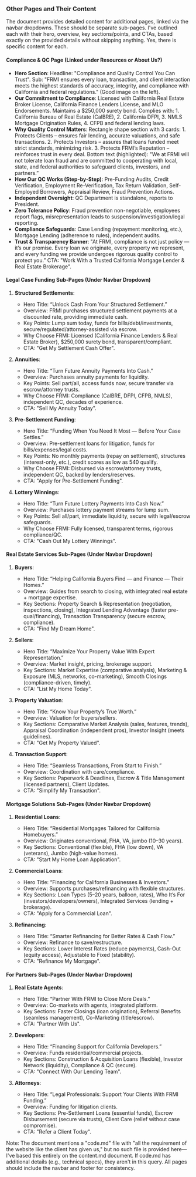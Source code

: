 
### Other Pages and Their Content

The document provides detailed content for additional pages, linked via the navbar dropdowns. These should be separate sub-pages. I've outlined each with their hero, overview, key sections/points, and CTAs, based exactly on the provided details without skipping anything. Yes, there is specific content for each.

#### Compliance & QC Page (Linked under Resources or About Us?)
- **Hero Section**: Headline: "Compliance and Quality Control You Can Trust". Sub: "FRMI ensures every loan, transaction, and client interaction meets the highest standards of accuracy, integrity, and compliance with California and federal regulations." (Good image on the left).
- **Our Commitment to Compliance**: Licensed with California Real Estate Broker License, California Finance Lenders License, and MLO Endorsements. Maintains a $250,000 surety bond. Complies with: 1. California Bureau of Real Estate (CalBRE), 2. California DFPI, 3. NMLS Mortgage Origination Rules, 4. CFPB and federal lending laws.
- **Why Quality Control Matters**: Rectangle shape section with 3 cards: 1. Protects Clients – ensures fair lending, accurate valuations, and safe transactions. 2. Protects Investors – assures that loans funded meet strict standards, minimizing risk. 3. Protects FRMI’s Reputation – reinforces trust in every deal. Bottom text (highlighted): "We at FRMI will not tolerate loan fraud and are committed to cooperating with local, state, and federal authorities to safeguard clients, investors, and partners.”
- **How Our QC Works (Step-by-Step)**: Pre-Funding Audits, Credit Verification, Employment Re-Verification, Tax Return Validation, Self-Employed Borrowers, Appraisal Review, Fraud Prevention Actions.
- **Independent Oversight**: QC Department is standalone, reports to President.
- **Zero Tolerance Policy**: Fraud prevention non-negotiable, employees report flags, misrepresentation leads to suspension/investigation/legal reporting.
- **Compliance Safeguards**: Case Lending (repayment monitoring, etc.), Mortgage Lending (adherence to rules), independent audits.
- **Trust & Transparency Banner**: "At FRMI, compliance is not just policy — it’s our promise. Every loan we originate, every property we represent, and every funding we provide undergoes rigorous quality control to protect you.” CTA: "Work With a Trusted California Mortgage Lender & Real Estate Brokerage".

#### Legal Case Funding Sub-Pages (Under Navbar Dropdown)
1. **Structured Settlements**:
   - Hero Title: “Unlock Cash From Your Structured Settlement.”
   - Overview: FRMI purchases structured settlement payments at a discounted rate, providing immediate cash.
   - Key Points: Lump sum today, funds for bills/debt/investments, secure/regulated/attorney-assisted via escrow.
   - Why Choose FRMI: Licensed (California Finance Lenders & Real Estate Broker), $250,000 surety bond, transparent/compliant.
   - CTA: "Get My Settlement Cash Offer".

2. **Annuities**:
   - Hero Title: “Turn Future Annuity Payments Into Cash.”
   - Overview: Purchases annuity payments for liquidity.
   - Key Points: Sell part/all, access funds now, secure transfer via escrow/attorney trusts.
   - Why Choose FRMI: Compliance (CalBRE, DFPI, CFPB, NMLS), independent QC, decades of experience.
   - CTA: "Sell My Annuity Today".

3. **Pre-Settlement Funding**:
   - Hero Title: “Funding When You Need It Most — Before Your Case Settles.”
   - Overview: Pre-settlement loans for litigation, funds for bills/expenses/legal costs.
   - Key Points: No monthly payments (repay on settlement), structures (interest-only, etc.), credit scores as low as 540 qualify.
   - Why Choose FRMI: Disbursed via escrow/attorney trusts, independent QC, backed by lenders/reserves.
   - CTA: "Apply for Pre-Settlement Funding".

4. **Lottery Winnings**:
   - Hero Title: “Turn Future Lottery Payments Into Cash Now.”
   - Overview: Purchases lottery payment streams for lump sum.
   - Key Points: Sell all/part, immediate liquidity, secure with legal/escrow safeguards.
   - Why Choose FRMI: Fully licensed, transparent terms, rigorous compliance/QC.
   - CTA: "Cash Out My Lottery Winnings".

#### Real Estate Services Sub-Pages (Under Navbar Dropdown)
1. **Buyers**:
   - Hero Title: “Helping California Buyers Find — and Finance — Their Homes.”
   - Overview: Guides from search to closing, with integrated real estate + mortgage expertise.
   - Key Sections: Property Search & Representation (negotiation, inspections, closing), Integrated Lending Advantage (faster pre-qual/financing), Transaction Transparency (secure escrow, compliance).
   - CTA: "Find My Dream Home".

2. **Sellers**:
   - Hero Title: “Maximize Your Property Value With Expert Representation.”
   - Overview: Market insight, pricing, brokerage support.
   - Key Sections: Market Expertise (comparative analysis), Marketing & Exposure (MLS, networks, co-marketing), Smooth Closings (compliance-driven, timely).
   - CTA: "List My Home Today".

3. **Property Valuation**:
   - Hero Title: “Know Your Property’s True Worth.”
   - Overview: Valuation for buyers/sellers.
   - Key Sections: Comparative Market Analysis (sales, features, trends), Appraisal Coordination (independent pros), Investor Insight (meets guidelines).
   - CTA: "Get My Property Valued".

4. **Transaction Support**:
   - Hero Title: “Seamless Transactions, From Start to Finish.”
   - Overview: Coordination with care/compliance.
   - Key Sections: Paperwork & Deadlines, Escrow & Title Management (licensed partners), Client Updates.
   - CTA: "Simplify My Transaction".

#### Mortgage Solutions Sub-Pages (Under Navbar Dropdown)
1. **Residential Loans**:
   - Hero Title: “Residential Mortgages Tailored for California Homebuyers.”
   - Overview: Originates conventional, FHA, VA, jumbo (10–30 years).
   - Key Sections: Conventional (flexible), FHA (low down), VA (veterans), Jumbo (high-value homes).
   - CTA: "Start My Home Loan Application".

2. **Commercial Loans**:
   - Hero Title: “Financing for California Businesses & Investors.”
   - Overview: Supports purchases/refinancing with flexible structures.
   - Key Sections: Loan Types (5–20 years, balloon, rates), Who It’s For (investors/developers/owners), Integrated Services (lending + brokerage).
   - CTA: "Apply for a Commercial Loan".

3. **Refinancing**:
   - Hero Title: “Smarter Refinancing for Better Rates & Cash Flow.”
   - Overview: Refinance to save/restructure.
   - Key Sections: Lower Interest Rates (reduce payments), Cash-Out (equity access), Adjustable to Fixed (stability).
   - CTA: "Refinance My Mortgage".

#### For Partners Sub-Pages (Under Navbar Dropdown)
1. **Real Estate Agents**:
   - Hero Title: “Partner With FRMI to Close More Deals.”
   - Overview: Co-markets with agents, integrated platform.
   - Key Sections: Faster Closings (loan origination), Referral Benefits (seamless management), Co-Marketing (title/escrow).
   - CTA: "Partner With Us".

2. **Developers**:
   - Hero Title: “Financing Support for California Developers.”
   - Overview: Funds residential/commercial projects.
   - Key Sections: Construction & Acquisition Loans (flexible), Investor Network (liquidity), Compliance & QC (secure).
   - CTA: "Connect With Our Lending Team".

3. **Attorneys**:
   - Hero Title: “Legal Professionals: Support Your Clients With FRMI Funding.”
   - Overview: Funding for litigation clients.
   - Key Sections: Pre-Settlement Loans (essential funds), Escrow Disbursement (secure via trusts), Client Care (relief without case compromise).
   - CTA: "Refer a Client Today".

Note: The document mentions a "code.md" file with "all the requirement of the website like the client has given us," but no such file is provided here—I've based this entirely on the content.md document. If code.md has additional details (e.g., technical specs), they aren't in this query. All pages should include the navbar and footer for consistency.